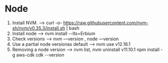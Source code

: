 # Node
1. Install NVM. —> curl -o- https://raw.githubusercontent.com/nvm-sh/nvm/v0.35.3/install.sh | bash
2. Install node —> nvm install --lts=Erbium
3. Check versions —> nvm —version , node —version 
4. Use a partial node versionas default —> nvm use v12.16.1
5. Removing a node version —> nvm list, nvm uninstall v11.10.1
npm install -g aws-cdk
cdk --version
